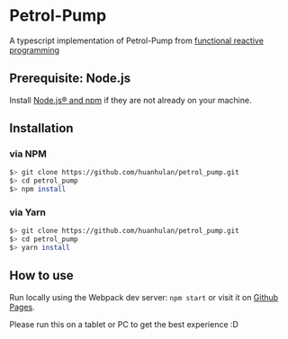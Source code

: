 # Petrol-Pump

A typescript implementation of Petrol-Pump from [functional reactive programming](https://www.amazon.com/Functional-Reactive-Programming-Stephen-Blackheath/dp/1633430103)

## Prerequisite: Node.js

Install [Node.js® and npm](https://nodejs.org/en/download/current/) if they are not already on your machine.

## Installation

### via NPM

```bash
$> git clone https://github.com/huanhulan/petrol_pump.git
$> cd petrol_pump
$> npm install
```

### via Yarn

```bash
$> git clone https://github.com/huanhulan/petrol_pump.git
$> cd petrol_pump
$> yarn install
```

## How to use

Run locally using the Webpack dev server: `npm start` or visit it on [Github Pages](https://huanhulan.github.io/petrol_pump/).

Please run this on a tablet or PC to get the best experience :D
